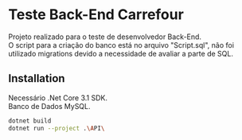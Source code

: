 # Teste Back-End Carrefour

Projeto realizado para o teste de desenvolvedor Back-End.<br>
O script para a criação do banco está no arquivo "Script.sql", não foi utilizado migrations devido a necessidade de avaliar a parte de SQL.

## Installation

Necessário .Net Core 3.1 SDK. <br>
Banco de Dados MySQL.

```bash
dotnet build
dotnet run --project .\API\
```
